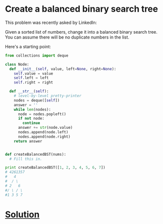# Create a balanced binary search tree

This problem was recently asked by LinkedIn:

Given a sorted list of numbers, change it into a balanced binary search tree. You can assume there will be no duplicate numbers in the list.

Here's a starting point:

```python
from collections import deque

class Node:
  def __init__(self, value, left=None, right=None):
    self.value = value
    self.left = left
    self.right = right

  def __str__(self):
    # level-by-level pretty-printer
    nodes = deque([self])
    answer = ''
    while len(nodes):
      node = nodes.popleft()
      if not node:
        continue
      answer += str(node.value)
      nodes.append(node.left)
      nodes.append(node.right)
    return answer


def createBalancedBST(nums):
  # Fill this in.

print createBalancedBST([1, 2, 3, 4, 5, 6, 7])
# 4261357
#   4
#  / \
# 2   6
#/ \ / \
#1 3 5 7
```

# [Solution](solution.md)